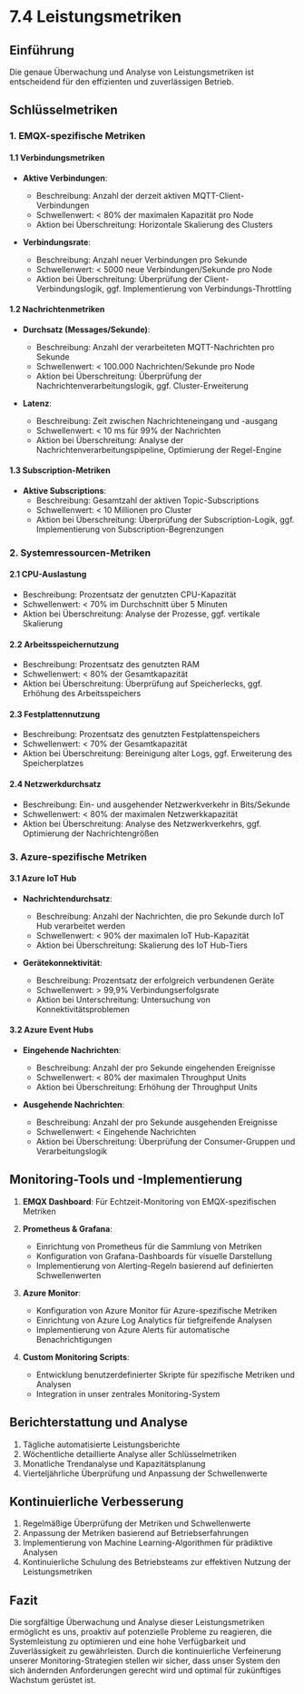 # 7.4 Leistungsmetriken

## Einführung

Die genaue Überwachung und Analyse von Leistungsmetriken ist entscheidend für den effizienten und zuverlässigen Betrieb.

## Schlüsselmetriken

### 1. EMQX-spezifische Metriken

#### 1.1 Verbindungsmetriken

- **Aktive Verbindungen**: 
  - Beschreibung: Anzahl der derzeit aktiven MQTT-Client-Verbindungen
  - Schwellenwert: < 80% der maximalen Kapazität pro Node
  - Aktion bei Überschreitung: Horizontale Skalierung des Clusters

- **Verbindungsrate**: 
  - Beschreibung: Anzahl neuer Verbindungen pro Sekunde
  - Schwellenwert: < 5000 neue Verbindungen/Sekunde pro Node
  - Aktion bei Überschreitung: Überprüfung der Client-Verbindungslogik, ggf. Implementierung von Verbindungs-Throttling

#### 1.2 Nachrichtenmetriken

- **Durchsatz (Messages/Sekunde)**: 
  - Beschreibung: Anzahl der verarbeiteten MQTT-Nachrichten pro Sekunde
  - Schwellenwert: < 100.000 Nachrichten/Sekunde pro Node
  - Aktion bei Überschreitung: Überprüfung der Nachrichtenverarbeitungslogik, ggf. Cluster-Erweiterung

- **Latenz**: 
  - Beschreibung: Zeit zwischen Nachrichteneingang und -ausgang
  - Schwellenwert: < 10 ms für 99% der Nachrichten
  - Aktion bei Überschreitung: Analyse der Nachrichtenverarbeitungspipeline, Optimierung der Regel-Engine

#### 1.3 Subscription-Metriken

- **Aktive Subscriptions**: 
  - Beschreibung: Gesamtzahl der aktiven Topic-Subscriptions
  - Schwellenwert: < 10 Millionen pro Cluster
  - Aktion bei Überschreitung: Überprüfung der Subscription-Logik, ggf. Implementierung von Subscription-Begrenzungen

### 2. Systemressourcen-Metriken

#### 2.1 CPU-Auslastung

- Beschreibung: Prozentsatz der genutzten CPU-Kapazität
- Schwellenwert: < 70% im Durchschnitt über 5 Minuten
- Aktion bei Überschreitung: Analyse der Prozesse, ggf. vertikale Skalierung

#### 2.2 Arbeitsspeichernutzung

- Beschreibung: Prozentsatz des genutzten RAM
- Schwellenwert: < 80% der Gesamtkapazität
- Aktion bei Überschreitung: Überprüfung auf Speicherlecks, ggf. Erhöhung des Arbeitsspeichers

#### 2.3 Festplattennutzung

- Beschreibung: Prozentsatz des genutzten Festplattenspeichers
- Schwellenwert: < 70% der Gesamtkapazität
- Aktion bei Überschreitung: Bereinigung alter Logs, ggf. Erweiterung des Speicherplatzes

#### 2.4 Netzwerkdurchsatz

- Beschreibung: Ein- und ausgehender Netzwerkverkehr in Bits/Sekunde
- Schwellenwert: < 80% der maximalen Netzwerkkapazität
- Aktion bei Überschreitung: Analyse des Netzwerkverkehrs, ggf. Optimierung der Nachrichtengrößen

### 3. Azure-spezifische Metriken

#### 3.1 Azure IoT Hub

- **Nachrichtendurchsatz**: 
  - Beschreibung: Anzahl der Nachrichten, die pro Sekunde durch IoT Hub verarbeitet werden
  - Schwellenwert: < 90% der maximalen IoT Hub-Kapazität
  - Aktion bei Überschreitung: Skalierung des IoT Hub-Tiers

- **Gerätekonnektivität**: 
  - Beschreibung: Prozentsatz der erfolgreich verbundenen Geräte
  - Schwellenwert: > 99,9% Verbindungserfolgsrate
  - Aktion bei Unterschreitung: Untersuchung von Konnektivitätsproblemen

#### 3.2 Azure Event Hubs

- **Eingehende Nachrichten**: 
  - Beschreibung: Anzahl der pro Sekunde eingehenden Ereignisse
  - Schwellenwert: < 80% der maximalen Throughput Units
  - Aktion bei Überschreitung: Erhöhung der Throughput Units

- **Ausgehende Nachrichten**: 
  - Beschreibung: Anzahl der pro Sekunde ausgehenden Ereignisse
  - Schwellenwert: < Eingehende Nachrichten
  - Aktion bei Überschreitung: Überprüfung der Consumer-Gruppen und Verarbeitungslogik

## Monitoring-Tools und -Implementierung

1. **EMQX Dashboard**: Für Echtzeit-Monitoring von EMQX-spezifischen Metriken

2. **Prometheus & Grafana**: 
   - Einrichtung von Prometheus für die Sammlung von Metriken
   - Konfiguration von Grafana-Dashboards für visuelle Darstellung
   - Implementierung von Alerting-Regeln basierend auf definierten Schwellenwerten

3. **Azure Monitor**: 
   - Konfiguration von Azure Monitor für Azure-spezifische Metriken
   - Einrichtung von Azure Log Analytics für tiefgreifende Analysen
   - Implementierung von Azure Alerts für automatische Benachrichtigungen

4. **Custom Monitoring Scripts**: 
   - Entwicklung benutzerdefinierter Skripte für spezifische Metriken und Analysen
   - Integration in unser zentrales Monitoring-System

## Berichterstattung und Analyse

1. Tägliche automatisierte Leistungsberichte
2. Wöchentliche detaillierte Analyse aller Schlüsselmetriken
3. Monatliche Trendanalyse und Kapazitätsplanung
4. Vierteljährliche Überprüfung und Anpassung der Schwellenwerte

## Kontinuierliche Verbesserung

1. Regelmäßige Überprüfung der Metriken und Schwellenwerte
2. Anpassung der Metriken basierend auf Betriebserfahrungen
3. Implementierung von Machine Learning-Algorithmen für prädiktive Analysen
4. Kontinuierliche Schulung des Betriebsteams zur effektiven Nutzung der Leistungsmetriken

## Fazit

Die sorgfältige Überwachung und Analyse dieser Leistungsmetriken ermöglicht es uns, proaktiv auf potenzielle Probleme zu reagieren, die Systemleistung zu optimieren und eine hohe Verfügbarkeit und Zuverlässigkeit zu gewährleisten. Durch die kontinuierliche Verfeinerung unserer Monitoring-Strategien stellen wir sicher, dass unser System den sich ändernden Anforderungen gerecht wird und optimal für zukünftiges Wachstum gerüstet ist.